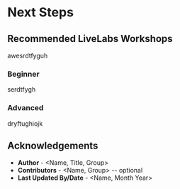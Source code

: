 # Next Steps

## Recommended LiveLabs Workshops

awesrdtfyguh

### Beginner
serdtfygh

### Advanced

dryftughiojk



## Acknowledgements
* **Author** - <Name, Title, Group>
* **Contributors** -  <Name, Group> -- optional
* **Last Updated By/Date** - <Name, Month Year>
